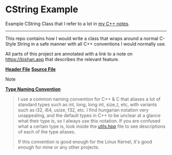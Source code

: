 # CString Example
Example CString Class that I refer to a lot in 
[my C++ notes](https://bishan.app/02+Personal/Me+Bitching+about+C%2B%2B). 

---

This repo contains how I would write a class that wraps around a normal C-Style String in a safe manner with all C++ conventions I would normally use.

All parts of this project are annotated with a link to a note on https://bishan.app that describes the relevant feature.

**[Header File](https://github.com/bishan-batel/CString/blob/main/c_string.hpp)**
**[Source File](https://github.com/bishan-batel/CString/blob/main/c_string.cpp)**

>[!note]
**[Type Naming Convention](https://github.com/bishan-batel/CString/blob/main/utils.hpp)**
> 
> I use a common naming convention for C++ & C that aliases a lot of standard types such as int, long, long int, size_t, etc, with variants such as
> i32, i64, usize, f32, etc. I find hungarian notation very unappealing, and the default types in C++ to be unclear at a glance
> what their type is, so I always use this notation. If you are confused what a certain type is, look inside the [utils.hpp](https://github.com/bishan-batel/CString/blob/main/utils.hpp) file 
> to see descriptions of each of the type aliases.
> 
> If this convention is good enough for the Linux Kernel, it's good enough for mine or any other projects.
